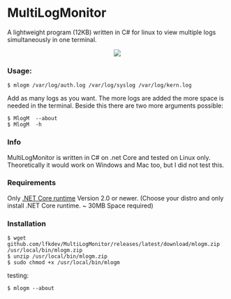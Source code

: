 # MultiLogMonitor
A lightweight program (12KB) written in C# for linux to view multiple logs simultaneously in one terminal.

<p align="center">
  <img src="https://s17.directupload.net/images/190623/u7n6qv67.gif">
</p>

### Usage:
```
$ mlogm /var/log/auth.log /var/log/syslog /var/log/kern.log
```
Add as many logs as you want. The more logs are added the more space is needed in the terminal.
Beside this there are two more arguments possible:
```
$ MlogM  --about
$ MlogM  -h
```

### Info
MultiLogMonitor is written in C# on .net Core and tested on Linux only. Theoretically it would work on Windows and Mac too, but I did not test this.

### Requirements
Only [.NET Core runtime](https://dotnet.microsoft.com/download/linux-package-manager/ubuntu16-04/runtime-2.2.0) Version 2.0 or newer.
(Choose your distro and only install .NET Core runtime. ~ 30MB Space required)

### Installation
```
$ wget github.com/lfkdev/MultiLogMonitor/releases/latest/download/mlogm.zip /usr/local/bin/mlogm.zip
$ unzip /usr/local/bin/mlogm.zip
$ sudo chmod +x /usr/local/bin/mlogm
```
testing:
```
$ mlogm --about
```

